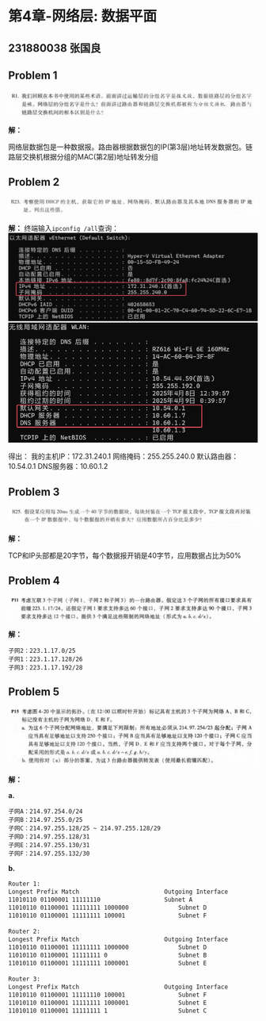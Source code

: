 # 第4章-网络层: 数据平面 

## 231880038 张国良

## Problem 1
![alt text](image.png)

**解：**

网络层数据包是一种数据报。路由器根据数据包的IP(第3层)地址转发数据包。链路层交换机根据分组的MAC(第2层)地址转发分组

## Problem 2

![alt text](image-1.png)

**解：**
终端输入`ipconfig /all`查询：
![alt text](image-5.png)
![alt text](image-6.png)

得出：
我的主机IP：172.31.240.1
网络掩码：255.255.240.0
默认路由器：10.54.0.1
DNS服务器：10.60.1.2

## Problem 3

![alt text](image-2.png)

**解：**

TCP和IP头部都是20字节，每个数据报开销是40字节，应用数据占比为50%

## Problem 4

![alt text](image-3.png)

**解：**

```
子网2：223.1.17.0/25
子网1：223.1.17.128/26
子网3：223.1.17.192/28
```

## Problem 5

![alt text](image-4.png)

**解：**

**a.**

```
子网A：214.97.254.0/24
子网B：214.97.255.0/25
子网C：214.97.255.128/25 ~ 214.97.255.128/29
子网D：214.97.255.128/31
子网E：214.97.255.130/31
子网F：214.97.255.132/30
```

**b.**

```
Router 1:
Longest Prefix Match						Outgoing Interface
11010110 01100001 11111110					Subnet A
11010110 01100001 11111111 1000000				Subnet D
11010110 01100001 11111111 100001				Subnet F

Router 2:
Longest Prefix Match						Outgoing Interface
11010110 01100001 11111111 1000000				Subnet D
11010110 01100001 11111111 0					Subnet B
11010110 01100001 11111111 1000001				Subnet E

Router 3:
Longest Prefix Match						Outgoing Interface
11010110 01100001 11111110 100001				Subnet F
11010110 01100001 11111111 1000001				Subnet E
11010110 01100001 11111111 1					Subnet C
```

